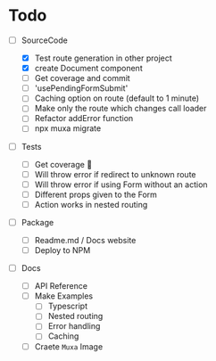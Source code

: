 # Todo

- [ ] SourceCode

  - [x] Test route generation in other project
  - [x] create Document component
  - [ ] Get coverage and commit
  - [ ] 'usePendingFormSubmit'
  - [ ] Caching option on route (default to 1 minute)
  - [ ] Make only the route which changes call loader
  - [ ] Refactor addError function
  - [ ] npx muxa migrate

- [ ] Tests

  - [ ] Get coverage 🤣
  - [ ] Will throw error if redirect to unknown route
  - [ ] Will throw error if using Form without an action
  - [ ] Different props given to the Form
  - [ ] Action works in nested routing

- [ ] Package

  - [ ] Readme.md / Docs website
  - [ ] Deploy to NPM

- [ ] Docs
  - [ ] API Reference
  - [ ] Make Examples
    - [ ] Typescript
    - [ ] Nested routing
    - [ ] Error handling
    - [ ] Caching
  - [ ] Craete `Muxa` Image
